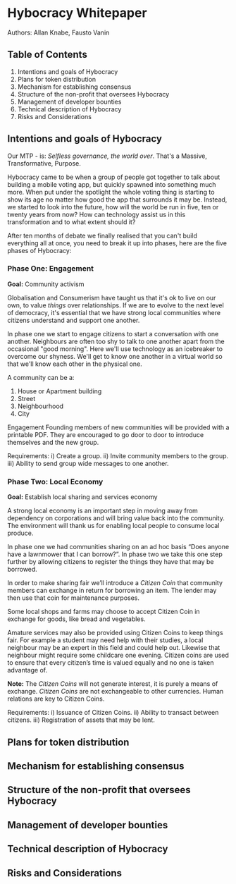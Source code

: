 # Hybocracy Whitepaper
Authors: Allan Knabe, Fausto Vanin

## Table of Contents

1. Intentions and goals of Hybocracy
2. Plans for token distribution
3. Mechanism for establishing consensus
4. Structure of the non-profit that oversees Hybocracy
5. Management of developer bounties
6. Technical description of Hybocracy
7. Risks and Considerations

## Intentions and goals of Hybocracy
Our MTP - is: *Selfless governance, the world over*. That's a Massive, Transformative, Purpose. 

Hybocracy came to be when a group of people got together to talk about building a mobile voting app, but quickly spawned into something much more. When put under the spotlight the whole voting thing is starting to show its age no matter how good the app that surrounds it may be. Instead, we started to look into the future, how will the world be run in five, ten or twenty years from now? How can technology assist us in this transformation and to what extent should it?

After ten months of debate we finally realised that you can't build everything all at once, you need to break it up into phases, here are the five phases of Hybocracy:

### Phase One: Engagement
**Goal:** Community activism

Globalisation and Consumerism have taught us that it's ok to live on our own, to value *things* over relationships. If we are to evolve to the next level of democracy, it's essential that we have strong local communities where citizens understand and support one another.

In phase one we start to engage citizens to start a conversation with one another. Neighbours are often too shy to talk to one another apart from the occasional "good morning". Here we'll use technology as an icebreaker to overcome our shyness. We'll get to know one another in a virtual world so that we'll know each other in the physical one.

A community can be a:
1. House or Apartment building
2. Street
3. Neighbourhood
4. City

Engagement
Founding members of new communities will be provided with a printable PDF. They are encouraged to go door to door to introduce themselves and the new group.

Requirements: 
i) Create a group.
ii) Invite community members to the group.
iii) Ability to send group wide messages to one another.

### Phase Two: Local Economy
**Goal:** Establish local sharing and services economy

A strong local economy is an important step in moving away from dependency on corporations and will bring value back into the community. The environment will thank us for enabling local people to consume local produce.

In phase one we had communities sharing on an ad hoc basis “Does anyone have a lawnmower that I can borrow?”. In phase two we take this one step further by allowing citizens to register the things they have that may be borrowed.

In order to make sharing fair we’ll introduce a *Citizen Coin* that community members can exchange in return for borrowing an item. The lender may then use that coin for maintenance purposes.

Some local shops and farms may choose to accept Citizen Coin in exchange for goods, like bread and vegetables.

Amature services may also be provided using Citizen Coins to keep things fair. For example a student may need help with their studies, a local neighbour may be an expert in this field and could help out. Likewise that neighbour might require some childcare one evening. Citizen coins are used to ensure that every citizen’s time is valued equally and no one is taken advantage of.

**Note:** The *Citizen Coins* will not generate interest, it is purely a means of exchange. *Citizen Coins* are not exchangeable to other currencies. Human relations are key to Citizen Coins.

Requirements: 
i) Issuance of Citizen Coins.
ii) Ability to transact between citizens.
iii) Registration of assets that may be lent.

## Plans for token distribution

## Mechanism for establishing consensus

## Structure of the non-profit that oversees Hybocracy

## Management of developer bounties

## Technical description of Hybocracy

## Risks and Considerations
